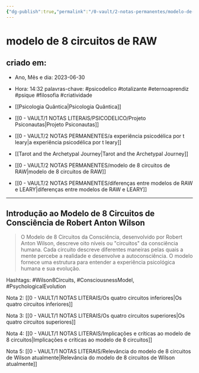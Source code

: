 ```yaml
---
{"dg-publish":true,"permalink":"/0-vault/2-notas-permanentes/modelo-de-8-circuitos-de-raw/","tags":["permanente","psicodelico","totalizante","eternoaprendiz","psique","filosofia","criatividade","Wilson8Circuits","ConsciousnessModel","PsychologicalEvolution"],"dgHomeLink":true,"dgShowLocalGraph":true,"dgShowFileTree":true,"dgEnableSearch":true}
---
```


# modelo de 8 circuitos de RAW

## criado em: 
-  Ano, Mês e dia: 2023-06-30
- Hora: 14:32
palavras-chave: #psicodelico #totalizante #eternoaprendiz 
#psique #filosofia #criatividade 

- [[Psicologia Quântica\|Psicologia Quântica]]
- [[0 - VAULT/1 NOTAS LITERAIS/PSICODELICO/Projeto Psiconautas\|Projeto Psiconautas]]
- [[0 - VAULT/2 NOTAS PERMANENTES/a experiência psicodélica por t leary\|a experiência psicodélica por t leary]]
- [[Tarot and the Archetypal Journey\|Tarot and the Archetypal Journey]]
- [[0 - VAULT/2 NOTAS PERMANENTES/modelo de 8 circuitos de RAW\|modelo de 8 circuitos de RAW]]
- [[0 - VAULT/2 NOTAS PERMANENTES/diferenças entre modelos de RAW e LEARY\|diferenças entre modelos de RAW e LEARY]]
---
## Introdução ao Modelo de 8 Circuitos de Consciência de Robert Anton Wilson

> O Modelo de 8 Circuitos da Consciência, desenvolvido por Robert Anton Wilson, descreve oito níveis ou "circuitos" da consciência humana. Cada circuito descreve diferentes maneiras pelas quais a mente percebe a realidade e desenvolve a autoconsciência. O modelo fornece uma estrutura para entender a experiência psicológica humana e sua evolução.

Hashtags: #Wilson8Circuits, #ConsciousnessModel, #PsychologicalEvolution

Nota 2: [[0 - VAULT/1 NOTAS LITERAIS/Os quatro circuitos inferiores\|Os quatro circuitos inferiores]]

Nota 3: [[0 - VAULT/1 NOTAS LITERAIS/Os quatro circuitos superiores\|Os quatro circuitos superiores]]


Nota 4: [[0 - VAULT/1 NOTAS LITERAIS/Implicações e críticas ao modelo de 8 circuitos\|Implicações e críticas ao modelo de 8 circuitos]]


Nota 5: [[0 - VAULT/1 NOTAS LITERAIS/Relevância do modelo de 8 circuitos de Wilson atualmente\|Relevância do modelo de 8 circuitos de Wilson atualmente]]

